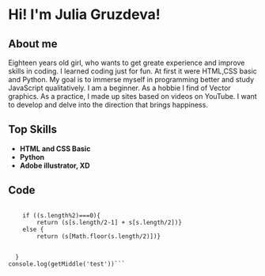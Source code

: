 # **Hi! I'm Julia Gruzdeva!**
## About me
Eighteen years old girl, who wants to get greate experience and improve skills in coding.
    I learned coding just for fun. At first it were HTML,CSS basic and Python.
    My goal is to immerse myself in programming better and study JavaScript qualitatively.
    I am a beginner. As a hobbie I find of Vector graphics.
    As a practice, I made up sites based on videos on YouTube. 
    I want to develop and delve into the direction that brings happiness.
## Top Skills
* **HTML and CSS Basic**
* **Python**
* **Adobe illustrator, XD**
## Code
```function getMiddle(s){
    
    if ((s.length%2)===0){
        return (s[s.length/2-1] + s[s.length/2])}
    else {
        return (s[Math.floor(s.length/2)])}
    

  }
console.log(getMiddle('test'))```
